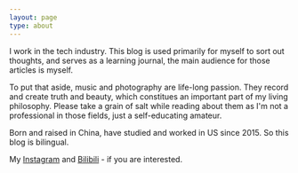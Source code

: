 ```yaml
---
layout: page
type: about
---
```


I work in the tech industry. This blog is used primarily for myself to sort out thoughts, and serves as a learning journal, the main audience for those articles is myself.

To put that aside, music and photography are life-long passion. They record and create truth and beauty, which constitues an important part of my living philosophy. Please take a grain of salt while reading about them as I'm not a professional in those fields, just a self-educating amateur.

Born and raised in China, have studied and worked in US since 2015. So this blog is bilingual.

My [Instagram](https://www.instagram.com/zero_oiii/) and [Bilibili](https://space.bilibili.com/318406430/) - if you are interested.